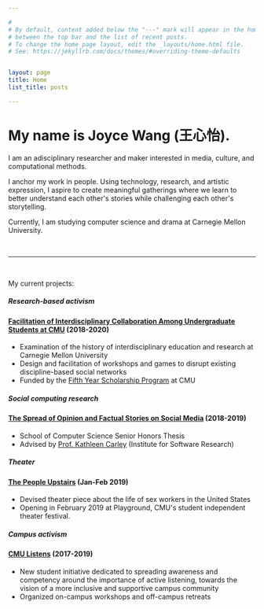 ```yaml
---

#
# By default, content added below the "---" mark will appear in the home page
# between the top bar and the list of recent posts.
# To change the home page layout, edit the _layouts/home.html file.
# See: https://jekyllrb.com/docs/themes/#overriding-theme-defaults


layout: page
title: Home
list_title: posts

---
```


# My name is Joyce Wang (王心怡).

I am an adisciplinary researcher and maker interested in media, culture, and computational methods. 

I anchor my work in people. Using technology, research, and artistic expression, I aspire to create meaningful gatherings where we learn to better understand each other's stories while challenging each other's storytelling.

Currently, I am studying computer science and drama at Carnegie Mellon University.

<br>

------ 

<br>

My current projects:

##### Research-based activism
#### [Facilitation of Interdisciplinary Collaboration Among Undergraduate Students at CMU](https://github.com/joyceeexinyiwang/FYS) (2018-2020)  
- Examination of the history of interdisciplinary education and research at Carnegie Mellon University
- Design and facilitation of workshops and games to disrupt existing discipline-based social networks
- Funded by the [Fifth Year Scholarship Program](https://www.cmu.edu/student-affairs/dean/fifth/index.html) at CMU

##### Social computing research  
#### [The Spread of Opinion and Factual Stories on Social Media](https://github.com/joyceeexinyiwang/SCSThesis) (2018-2019)
- School of Computer Science Senior Honors Thesis
- Advised by [Prof. Kathleen Carley](http://www.casos.cs.cmu.edu/bios/carley/carley.html) (Institute for Software Research)

##### Theater
#### [The People Upstairs]() (Jan-Feb 2019)
- Devised theater piece about the life of sex workers in the United States
- Opening in February 2019 at Playground, CMU's student independent theater festival.

##### Campus activism
#### [CMU Listens](https://www.cmu.edu/student-affairs/dean/cmu-listens/index.html) (2017-2019)
- New student initiative dedicated to spreading awareness and competency around the importance of active listening, towards the vision of a more inclusive and supportive campus community
- Organized on-campus workshops and off-campus retreats

